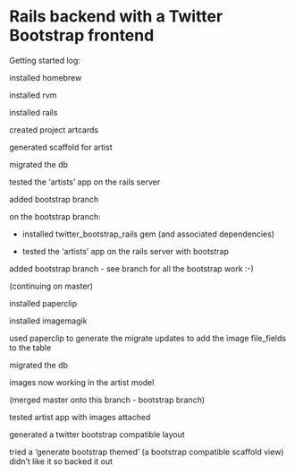 Rails backend with a Twitter Bootstrap frontend 
===============================================

Getting started log:

installed homebrew

installed rvm

installed rails

created project artcards

generated scaffold for artist

migrated the db

tested the ‘artists’ app on the rails server

added bootstrap branch

on the bootstrap branch:

- installed twitter_bootstrap_rails gem (and associated dependencies)

- tested the ‘artists’ app on the rails server with bootstrap

added bootstrap branch - see branch for all the bootstrap work :-)

(continuing on master)

installed paperclip

installed imagemagik

used paperclip to generate the migrate updates to add the image file_fields to the table

migrated the db

images now working in the artist model

(merged master onto this branch - bootstrap branch)

tested artist app with images attached

generated a twitter bootstrap compatible layout

tried a ‘generate bootstrap themed’ (a bootstrap compatible scaffold view) didn’t like it so backed it out


 
